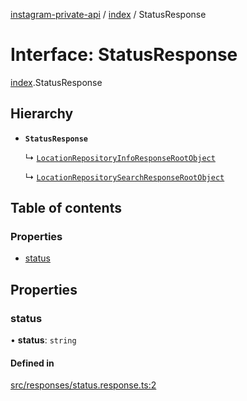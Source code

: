 [instagram-private-api](../../README.md) / [index](../../modules/index.md) / StatusResponse

# Interface: StatusResponse

[index](../../modules/index.md).StatusResponse

## Hierarchy

- **`StatusResponse`**

  ↳ [`LocationRepositoryInfoResponseRootObject`](LocationRepositoryInfoResponseRootObject.md)

  ↳ [`LocationRepositorySearchResponseRootObject`](LocationRepositorySearchResponseRootObject.md)

## Table of contents

### Properties

- [status](StatusResponse.md#status)

## Properties

### status

• **status**: `string`

#### Defined in

[src/responses/status.response.ts:2](https://github.com/Nerixyz/instagram-private-api/blob/0e0721c/src/responses/status.response.ts#L2)

